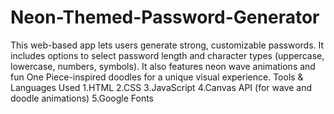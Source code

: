 # Neon-Themed-Password-Generator
This web-based app lets users generate strong, customizable passwords. It includes options to select password length and character types (uppercase, lowercase, numbers, symbols). It also features neon wave animations and fun One Piece-inspired doodles for a unique visual experience.
Tools & Languages Used
1.HTML
2.CSS
3.JavaScript
4.Canvas API (for wave and doodle animations)
5.Google Fonts
